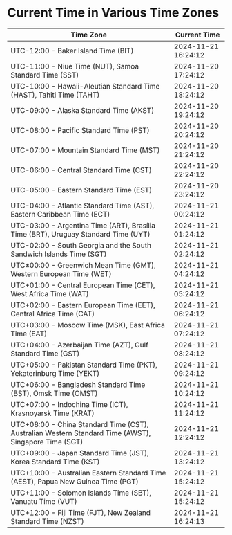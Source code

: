 # Current Time in Various Time Zones

| Time Zone | Current Time |
|-----------|--------------|
| UTC-12:00 - Baker Island Time (BIT) | 2024-11-21 16:24:12 |
| UTC-11:00 - Niue Time (NUT), Samoa Standard Time (SST) | 2024-11-20 17:24:12 |
| UTC-10:00 - Hawaii-Aleutian Standard Time (HAST), Tahiti Time (TAHT) | 2024-11-20 18:24:12 |
| UTC-09:00 - Alaska Standard Time (AKST) | 2024-11-20 19:24:12 |
| UTC-08:00 - Pacific Standard Time (PST) | 2024-11-20 20:24:12 |
| UTC-07:00 - Mountain Standard Time (MST) | 2024-11-20 21:24:12 |
| UTC-06:00 - Central Standard Time (CST) | 2024-11-20 22:24:12 |
| UTC-05:00 - Eastern Standard Time (EST) | 2024-11-20 23:24:12 |
| UTC-04:00 - Atlantic Standard Time (AST), Eastern Caribbean Time (ECT) | 2024-11-21 00:24:12 |
| UTC-03:00 - Argentina Time (ART), Brasília Time (BRT), Uruguay Standard Time (UYT) | 2024-11-21 01:24:12 |
| UTC-02:00 - South Georgia and the South Sandwich Islands Time (SGT) | 2024-11-21 02:24:12 |
| UTC±00:00 - Greenwich Mean Time (GMT), Western European Time (WET) | 2024-11-21 04:24:12 |
| UTC+01:00 - Central European Time (CET), West Africa Time (WAT) | 2024-11-21 05:24:12 |
| UTC+02:00 - Eastern European Time (EET), Central Africa Time (CAT) | 2024-11-21 06:24:12 |
| UTC+03:00 - Moscow Time (MSK), East Africa Time (EAT) | 2024-11-21 07:24:12 |
| UTC+04:00 - Azerbaijan Time (AZT), Gulf Standard Time (GST) | 2024-11-21 08:24:12 |
| UTC+05:00 - Pakistan Standard Time (PKT), Yekaterinburg Time (YEKT) | 2024-11-21 09:24:12 |
| UTC+06:00 - Bangladesh Standard Time (BST), Omsk Time (OMST) | 2024-11-21 10:24:12 |
| UTC+07:00 - Indochina Time (ICT), Krasnoyarsk Time (KRAT) | 2024-11-21 11:24:12 |
| UTC+08:00 - China Standard Time (CST), Australian Western Standard Time (AWST), Singapore Time (SGT) | 2024-11-21 12:24:12 |
| UTC+09:00 - Japan Standard Time (JST), Korea Standard Time (KST) | 2024-11-21 13:24:12 |
| UTC+10:00 - Australian Eastern Standard Time (AEST), Papua New Guinea Time (PGT) | 2024-11-21 15:24:12 |
| UTC+11:00 - Solomon Islands Time (SBT), Vanuatu Time (VUT) | 2024-11-21 15:24:12 |
| UTC+12:00 - Fiji Time (FJT), New Zealand Standard Time (NZST) | 2024-11-21 16:24:13 |
